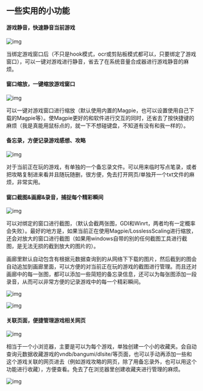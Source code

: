 ## 一些实用的小功能

#### 游戏静音，快速静音当前游戏

![img](https://image.lunatranslator.org/zh/usefulsmalltools/2.png) 

当绑定游戏窗口后（不只是hook模式，ocr或剪贴板模式都可以，只要绑定了游戏窗口），可以一键对游戏进行静音，省去了在系统音量合成器进行游戏静音的麻烦。

#### 窗口缩放，一键缩放游戏窗口

![img](https://image.lunatranslator.org/zh/usefulsmalltools/1.png) 

可以一键对游戏窗口进行缩放（默认使用内置的Magpie，也可以设置使用自己下载的Magpie等）。使Magpie更好的和软件进行交互的同时，还省去了按快捷键的麻烦（我是真能用鼠标点的，就一下不想碰键盘，不知道有没有和我一样的）。

#### 备忘录，方便记录游戏感想、攻略

![img](https://image.lunatranslator.org/zh/usefulsmalltools/4.png) 

对于当前正在玩的游戏，有单独的一个备忘录文件。可以用来临时写点笔录，或者把攻略复制进来看并且随玩随删，很方便，免去打开网页/单独开一个txt文件的麻烦，非常实用。

#### 窗口截图&画廊&录音，捕捉每个精彩瞬间

![img](https://image.lunatranslator.org/zh/usefulsmalltools/6.png)

可以对绑定的窗口进行截图，（默认会截两张图，GDI和Winrt，两者均有一定概率会失败）。最好的地方是，如果当前正在使用Magpie/LosslessScaling进行缩放，还会对放大的窗口进行截图（如果用windows自带的别的任何截图工具进行截图，是无法无损的截到放大的图片的）。

画廊里默认自动包含有根据元数据查询到的从网络下下载的图片，然后截到的图会自动追加到画廊里面，可以方便的对当前正在玩的游戏的截图进行管理。而且还对画廊中的每一张图，都可以添加一些简短的备忘录信息，还可以为每张图添加一段录音，从而可以非常方便的记录游戏中的每一个精彩瞬间。

![img](https://image.lunatranslator.org/zh/usefulsmalltools/3.png)

![img](https://image.lunatranslator.org/zh/usefulsmalltools/8.png) 

#### 关联页面，便捷管理游戏相关网页

![img](https://image.lunatranslator.org/zh/usefulsmalltools/5.png) 

相当于一个小浏览器，主要是可以为每个游戏，单独创建一个小的收藏夹。会自动查询元数据收藏游戏的vndb/bangumi/dlsite/等页面，也可以手动再添加一些和这个游戏关联的网页进去（例如游戏攻略的网页，除了用备忘录外，也可以用这个功能进行收藏），方便查看。免去了在浏览器里创建收藏夹进行管理的麻烦。

![img](https://image.lunatranslator.org/zh/usefulsmalltools/7.png) 
